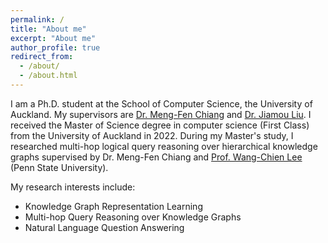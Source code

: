 ```yaml
---
permalink: /
title: "About me"
excerpt: "About me"
author_profile: true
redirect_from: 
  - /about/
  - /about.html
---
```


I am a Ph.D. student at the School of Computer Science, the University of Auckland. My supervisors are [Dr. Meng-Fen Chiang](https://ankechiang.github.io/) and [Dr. Jiamou Liu](https://www.cs.auckland.ac.nz/~jliu036/). I received the Master of Science degree in computer science (First Class) from the University of Auckland in 2022. During my Master's study, I researched multi-hop logical query reasoning over hierarchical knowledge graphs supervised by Dr. Meng-Fen Chiang and [Prof. Wang-Chien Lee](https://sites.psu.edu/wlee/) (Penn State University).

My research interests include:
* Knowledge Graph Representation Learning
* Multi-hop Query Reasoning over Knowledge Graphs
* Natural Language Question Answering
